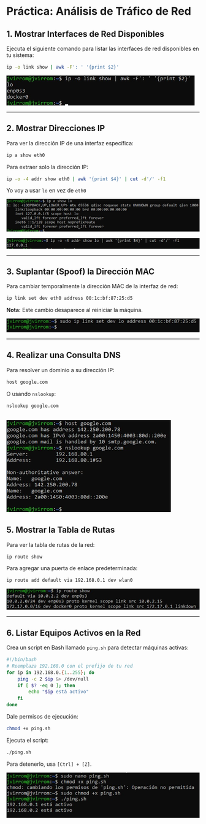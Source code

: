 # Práctica: Análisis de Tráfico de Red


## 1. Mostrar Interfaces de Red Disponibles
Ejecuta el siguiente comando para listar las interfaces de red disponibles en tu sistema:

```bash
ip -o link show | awk -F': ' '{print $2}'
```

![1](1.jpg)

---

## 2. Mostrar Direcciones IP
Para ver la dirección IP de una interfaz específica:

```bash
ip a show eth0
```

Para extraer solo la dirección IP:

```bash
ip -o -4 addr show eth0 | awk '{print $4}' | cut -d'/' -f1
```

Yo voy a usar `lo` en vez de `eth0`

![2](2.jpg)

![3](3.jpg)

---

## 3. Suplantar (Spoof) la Dirección MAC
Para cambiar temporalmente la dirección MAC de la interfaz de red:

```bash
ip link set dev eth0 address 00:1c:bf:87:25:d5
```

**Nota:** Este cambio desaparece al reiniciar la máquina.

![4](4.jpg)


---

## 4. Realizar una Consulta DNS
Para resolver un dominio a su dirección IP:

```bash
host google.com
```

O usando `nslookup`:

```bash
nslookup google.com
```


![5](5.jpg)
---

## 5. Mostrar la Tabla de Rutas
Para ver la tabla de rutas de la red:

```bash
ip route show
```

Para agregar una puerta de enlace predeterminada:

```bash
ip route add default via 192.168.0.1 dev wlan0
```

![6](6.jpg)

---

## 6. Listar Equipos Activos en la Red
Crea un script en Bash llamado `ping.sh` para detectar máquinas activas:

```bash
#!/bin/bash
# Reemplaza 192.168.0 con el prefijo de tu red
for ip in 192.168.0.{1..255}; do
    ping -c 2 $ip &> /dev/null
    if [ $? -eq 0 ]; then
        echo "$ip está activo"
    fi
done
```

Dale permisos de ejecución:

```bash
chmod +x ping.sh
```

Ejecuta el script:

```bash
./ping.sh
```

Para detenerlo, usa `[Ctrl] + [Z]`.

![7](7.jpg)


